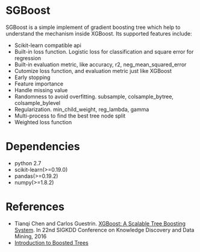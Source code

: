 # SGBoost
SGBoost is a simple implement of gradient boosting tree which help to understand the mechanism inside XGBoost. Its supported features include:

- Scikit-learn compatible api
- Built-in loss function. Logistic loss for classification and square error for regression
- Built-in evaluation metric, like accuracy, r2, neg_mean_squared_error
- Cutomize loss function, and evaluation metric just like XGBoost
- Early stopping
- Feature importance
- Handle missing value
- Randomness to avoid overfitting. subsample, colsample_bytree, colsample_bylevel
- Regularization. min_child_weight, reg_lambda, gamma
- Multi-process to find the best tree node split
- Weighted loss function

# Dependencies
- python 2.7
- scikit-learn(>=0.19.0)
- pandas(>=0.19.2)
- numpy(>=1.8.2)

# References

- Tianqi Chen and Carlos Guestrin. [XGBoost: A Scalable Tree Boosting System](https://arxiv.org/abs/1603.02754). In 22nd SIGKDD Conference on Knowledge Discovery and Data Mining, 2016
- [Introduction to Boosted Trees](https://homes.cs.washington.edu/~tqchen/pdf/BoostedTree.pdf)













